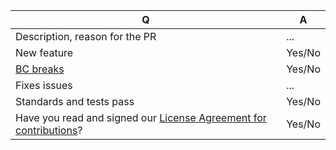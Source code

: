 | Q             | A
| ------------- | ---
|Description, reason for the PR| ...
|New feature| Yes/No <!-- Do not forget to update docs/ -->
|[BC breaks](/docs/contributing/backward-compatibility-promise.md)| Yes/No <!-- Do not forget to update UPGRADE.md -->
|Fixes issues| ... <!-- Write "closes #123" for the issue to be closed automatically during merge -->
|Standards and tests pass| Yes/No
|Have you read and signed our [License Agreement for contributions](https://www.shopsys.com/license-agreement)?| Yes/No
